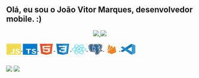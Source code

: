 ## Olá, eu sou o João Vitor Marques, desenvolvedor mobile. :)

<div align="center">
  <a href="https://github.com/joaovtmarques">
  <img height="180em" src="https://github-readme-stats.vercel.app/api?username=joaovtmarques&show_icons=true&theme=tokyonight&include_all_commits=true&count_private=true"/>
  <img height="180em" src="https://github-readme-stats.vercel.app/api/top-langs/?username=joaovtmarques&layout=compact&langs_count=7&theme=tokyonight"/>
</div>
<div style="display: inline_block"><br>
  <img align="center" alt="João-Js" height="30" width="40" src="https://raw.githubusercontent.com/devicons/devicon/master/icons/javascript/javascript-plain.svg">
  <img align="center" alt="João-Ts" height="30" width="40" src="https://raw.githubusercontent.com/devicons/devicon/master/icons/typescript/typescript-plain.svg">
  <img align="center" alt="João-HTML" height="30" width="40" src="https://raw.githubusercontent.com/devicons/devicon/master/icons/html5/html5-original.svg">
  <img align="center" alt="João-CSS" height="30" width="40" src="https://raw.githubusercontent.com/devicons/devicon/master/icons/css3/css3-original.svg">
  <img align="center" alt="João-React" height="30" width="40" src="https://raw.githubusercontent.com/devicons/devicon/master/icons/react/react-original.svg">
    <img align="center" alt="João-PostgreSQL" height="30" width="40" src="https://raw.githubusercontent.com/devicons/devicon/master/icons/postgresql/postgresql-original.svg">
  <img align="center" alt="João-Firebase" height="30" width="40" src="https://raw.githubusercontent.com/devicons/devicon/master/icons/firebase/firebase-plain.svg">
<!--   <img align="center" alt="João-Heroku" height="30" width="40" src="https://raw.githubusercontent.com/devicons/devicon/master/icons/heroku/heroku-original.svg"> -->
  <img align="center" alt="João-VSCode" height="30" width="40" src="https://raw.githubusercontent.com/devicons/devicon/master/icons/vscode/vscode-original.svg">
</div>
  
##
 
<div> 
<a href = "mailto:jvsilvam@outlook.com"><img src="https://img.shields.io/badge/Microsoft_Outlook-0078D4?style=for-the-badge&logo=microsoft-outlook&logoColor=white"target="_blank"></a>
  <a href="www.linkedin.com/in/joão-vitor-da-silva-marques-944b461bb" target="blank"><img src="https://img.shields.io/badge/-LinkedIn-%230077B5?style=for-the-badge&logo=linkedin&logoColor=white" target="_blank"></a> 
</div>
